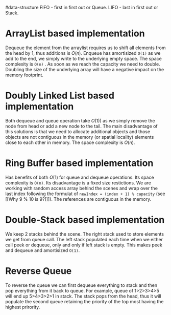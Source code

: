 #data-structure 
FIFO - first in first out or Queue.
LIFO - last in first out or Stack.
# ArrayList based implementation
Dequeue the element from the arraylist requires us to shift all elements from the head by 1, thus additions is $O(n)$.
Enqueue has amortisized `O(1)` as we add to the end, we simply write to the underlying empty space.
The space complexity is `O(n)` . As soon as we reach the capacity we need to double. Doubling the size of the underlying array will have a negative impact on the memory footprint.
# Doubly Linked List based implementation
Both dequeue and queue operation take $O(1))$ as we simply remove the node from head or add a new node to the tail. The main disadvantage of this solutions is that we need to allocate additional objects and those objects are not contiguous in the memory (or spatial locality) elements close to each other in memory.
The space complexity is $O(n)$.
# Ring Buffer based implementation
Has benefits of both $O(1)$ for queue and dequeue operations. Its space complexity is `O(n)`. Its disadvantage is a fixed size restictions. We are working with random access array behind the scenes and wrap over the last index following the formulat of `newIndex = (index + 1) % capacity` (see [[Why 9 % 10 is 9?]]]). The references are contiguous in the memory.
# Double-Stack based implementation
We keep 2 stacks behind the scene. The right stack used to store elements we get from queue call. The left stack populated each time when we either call peek or dequeue, only and only if left stack is empty. This makes peek and dequeue and amortisized `O(1)`.

# Reverse Queue
To reverse the queue we can first dequeue everything to stack and then pop everything from it back to queue. For example, queue of 1>2>3>4>5 will end up 5>4>3>2>1 in stack. The stack pops from the head, thus it will populate the second queue retaining the priority of the top most having the highest prirority.
